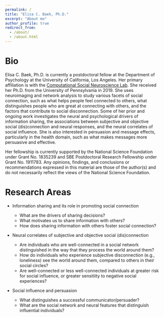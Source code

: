 ```yaml
---
permalink: /
title: "Elisa C. Baek, Ph.D."
excerpt: "About me"
author_profile: true
redirect_from: 
  - /about/
  - /about.html
---
```


Bio
======
Elisa C. Baek, Ph.D. is currently a postdoctoral fellow at the Department of Psychology at the University of California, Los Angeles. Her primary affiliation is with the <a href="http://csnlab.org/" target="_blank">Computational Social Neuroscience Lab</a>. She received her Ph.D. from the University of Pennsylvania in 2019. She uses neuroimaging and network analysis to study various facets of social connection, such as what helps people feel connected to others, what distinguishes people who are great at connecting with others, and the factors that contribute to social disconnection. Some of her prior and ongoing work investigates the neural and psychological drivers of information sharing, the associations between subjective and objective social (dis)connection and neural responses, and the neural correlates of social influence. She is also interested in persuasion and message effects, particularly in the health domain, such as what makes messages more persuasive and effective.

Her fellowship is currently supported by the National Science Foundation under Grant No. 1835239 and SBE Postdoctoral Research Fellowship under Grant No. 1911783. Any opinions, findings, and conclusions or recommendations expressed in this material are those of the author(s) and do not necessarily reflect the views of the National Science Foundation.

Research Areas
======
* Information sharing and its role in promoting social connection
  * What are the drivers of sharing decisions? 
  * What motivates us to share information with others? 
  * How does sharing information with others foster social connection?

* Neural correlates of subjective and objective social (dis)connection
  * Are individuals who are well-connected in a social network distinguished in the way that they process the world around them?
  * How do individuals who experience subjective disconnection (e.g., loneliness) see the world around them, compared to others in their social circles?
  * Are well-connected or less well-connected individuals at greater risk for social influence, or greater sensitiity to negative social experiences?

* Social influence and persuasion
  * What distinguishes a successful communicator/persuader?
  * What are the social network and neural features that distinguish influential individuals?
